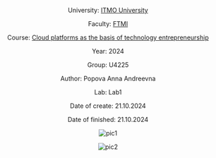 <div align="center">
  
University: [ITMO University](https://itmo.ru/ru/)

Faculty: [FTMI](https://ftmi.itmo.ru/)

Course: [Cloud platforms as the basis of technology entrepreneurship](https://itmo-ict-faculty.github.io/cloud-platforms-as-the-basis-of-technology-entrepreneurship/) 

Year: 2024

Group: U4225

Author: Popova Anna Andreevna

Lab: Lab1

Date of create: 21.10.2024

Date of finished: 21.10.2024

![pic1](https://github.com/anabellme/2024-cloud-platforms-as-the-basis-of-technology-entrepreneurship-u4225-popova_a_a/blob/main/lab1/отчет%20%20лаб%201-3_pages-to-jpg-0001.jpg)

![pic2](https://github.com/anabellme/2024-cloud-platforms-as-the-basis-of-technology-entrepreneurship-u4225-popova_a_a/blob/main/lab1/отчет%20%20лаб%201-3_pages-to-jpg-0002.jpg)

</div>
